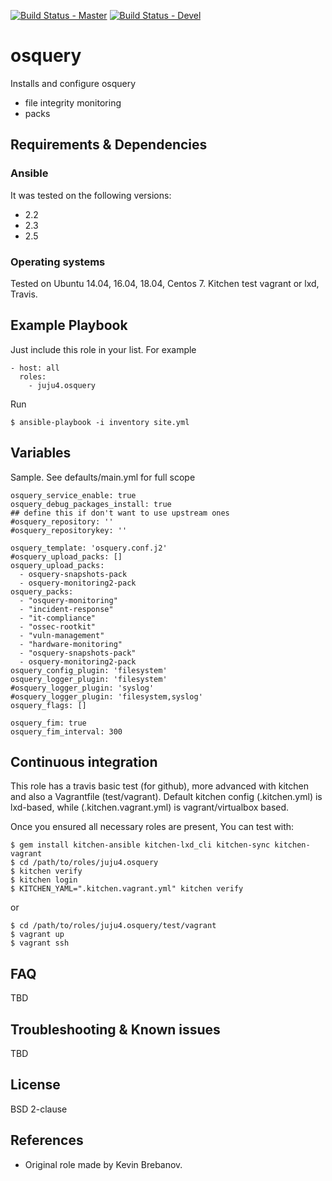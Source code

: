 [![Build Status - Master](https://travis-ci.org/juju4/ansible-osquery.svg?branch=master)](https://travis-ci.org/juju4/ansible-osquery)
[![Build Status - Devel](https://travis-ci.org/juju4/ansible-osquery.svg?branch=devel)](https://travis-ci.org/juju4/ansible-osquery/branches)
# osquery

Installs and configure osquery
* file integrity monitoring
* packs

## Requirements & Dependencies

### Ansible
It was tested on the following versions:
 * 2.2
 * 2.3
 * 2.5

### Operating systems

Tested on Ubuntu 14.04, 16.04, 18.04, Centos 7. Kitchen test vagrant or lxd, Travis.

## Example Playbook

Just include this role in your list.
For example

```
- host: all
  roles:
    - juju4.osquery
```

Run
```
$ ansible-playbook -i inventory site.yml
```

## Variables

Sample. See defaults/main.yml for full scope

```
osquery_service_enable: true
osquery_debug_packages_install: true
## define this if don't want to use upstream ones
#osquery_repository: ''
#osquery_repositorykey: ''

osquery_template: 'osquery.conf.j2'
#osquery_upload_packs: []
osquery_upload_packs:
  - osquery-snapshots-pack
  - osquery-monitoring2-pack
osquery_packs:
  - "osquery-monitoring"
  - "incident-response"
  - "it-compliance"
  - "ossec-rootkit"
  - "vuln-management"
  - "hardware-monitoring"
  - "osquery-snapshots-pack"
  - osquery-monitoring2-pack
osquery_config_plugin: 'filesystem'
osquery_logger_plugin: 'filesystem'
#osquery_logger_plugin: 'syslog'
#osquery_logger_plugin: 'filesystem,syslog'
osquery_flags: []

osquery_fim: true
osquery_fim_interval: 300
```

## Continuous integration

This role has a travis basic test (for github), more advanced with kitchen and also a Vagrantfile (test/vagrant).
Default kitchen config (.kitchen.yml) is lxd-based, while (.kitchen.vagrant.yml) is vagrant/virtualbox based.

Once you ensured all necessary roles are present, You can test with:
```
$ gem install kitchen-ansible kitchen-lxd_cli kitchen-sync kitchen-vagrant
$ cd /path/to/roles/juju4.osquery
$ kitchen verify
$ kitchen login
$ KITCHEN_YAML=".kitchen.vagrant.yml" kitchen verify
```
or
```
$ cd /path/to/roles/juju4.osquery/test/vagrant
$ vagrant up
$ vagrant ssh
```

## FAQ

TBD

## Troubleshooting & Known issues

TBD

## License

BSD 2-clause

## References

* Original role made by Kevin Brebanov.
